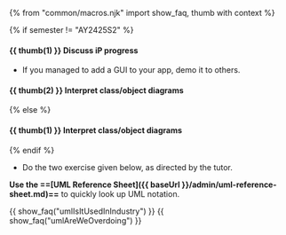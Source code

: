 {% from "common/macros.njk" import show_faq, thumb with context %}

{% if semester != "AY2425S2" %}
#### {{ thumb(1) }} **Discuss iP progress**

* If you managed to add a GUI to your app, demo it to others.

#### {{ thumb(2) }} **Interpret class/object diagrams**
{% else %}
#### {{ thumb(1) }} **Interpret class/object diagrams**
{% endif %}

* Do the two exercise given below, as directed by the tutor.

<box type="tip" seamless>

**Use the ==[UML Reference Sheet]({{ baseUrl }}/admin/uml-reference-sheet.md)==** to quickly look up UML notation.
</box>

<div class="indented-level2">

<include src="../../book/combined/exercises/interpretClassAndObjectDiagramAllNotations.md" />
<include src="../../book/modeling/modelingStructures/classDiagramsIntermediate/q-explainClassDiagramNotation.md" />
<p/>
</div>

{{ show_faq("umlIsItUsedInIndustry") }}
{{ show_faq("umlAreWeOverdoing") }}
<!--
#### {{ thumb(4) }} **Share Git tips** {{ icon_extra }}

* Find out how to do these git tasks and share with others
  * modify the most recent commit
  * undo the most recent commit
  * delete the most recent commit
  * stash changes
  * squash commits
  * cherrypick commits
-->
